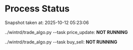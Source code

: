 # Process Status

Snapshot taken at: 2025-10-12 05:23:06

../wintrd/trade_algo.py --task price_update: **NOT RUNNING**

../wintrd/trade_algo.py --task buy_sell: **NOT RUNNING**

